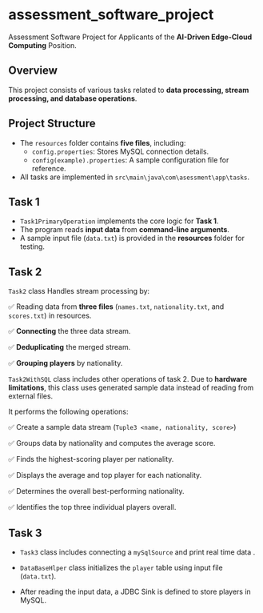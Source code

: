 # assessment_software_project
Assessment Software Project for Applicants of the **AI-Driven Edge-Cloud Computing** Position.

## Overview

This project consists of various tasks related to **data processing, stream processing, and database operations**.

## Project Structure

- The `resources` folder contains **five files**, including:
    - `config.properties`: Stores MySQL connection details.
    - `config(example).properties`: A sample configuration file for reference.
- All tasks are implemented in `src\main\java\com\asessment\app\tasks`.

## Task 1

- `Task1PrimaryOperation` implements the core logic for **Task 1**.
- The program reads **input data** from **command-line arguments**.
- A sample input file (`data.txt`) is provided in the **resources** folder for testing.

## Task 2

`Task2` class Handles stream processing by:

✅ Reading data from **three files** (`names.txt`, `nationality.txt`, and `scores.txt`) in resources.

✅ **Connecting** the three data stream.

✅ **Deduplicating** the merged stream.

✅ **Grouping players** by nationality.


`Task2WithSQL` class includes other operations of task 2.
Due to **hardware limitations**, this class uses generated sample data instead of reading from external files.

It performs the following operations:

✅ Create a sample data stream (`Tuple3 <name, nationality, score>`)

✅ Groups data by nationality and computes the average score.

✅ Finds the highest-scoring player per nationality.

✅ Displays the average and top player for each nationality.

✅ Determines the overall best-performing nationality.

✅ Identifies the top three individual players overall.


## Task 3

- `Task3` class includes connecting a `mySqlSource` and print real time data .

- `DataBaseHlper` class initializes the `player` table using input file (`data.txt`).
- After reading the input data, a JDBC Sink is defined to store players in MySQL.  
